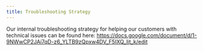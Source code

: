 ```yaml
---
title: Troubleshooting Strategy
---
```


Our internal troubleshooting strategy for helping our customers with technical issues can be found here: https://docs.google.com/document/d/1-9NWwCP2JAi7qD-z6_YLTB9zQpxw4DV_F5IXQ_Ijt_k/edit
